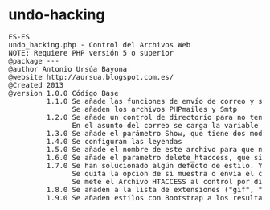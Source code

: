 # undo-hacking
<pre>
ES-ES
undo_hacking.php - Control del Archivos Web
NOTE: Requiere PHP versión 5 o superior
@package ---
@author Antonio Ursúa Bayona
@website http://aursua.blogspot.com.es/
@Created 2013
@version 1.0.0 Código Base
         1.1.0 Se añade las funciones de envío de correo y se recoge el HTML para enviarlo por correo
               Se añaden los archivos PHPmailes y Smtp
         1.2.0 Se añade un control de directorio para no tener que escribir el directorio en el que esta.
               En el asunto del correo se carga la variable HTTP_HOST
         1.3.0 Se añade el parámetro Show, que tiene dos modos 1 saca por pantalla la info y 0 o null, lo envía al correo.
         1.4.0 Se configuran las leyendas
         1.5.0 Se añade el nombre de este archivo para que no lo pille como fichero modificado recientemente "undo_hacking.php". Line 121
         1.6.0 Se añade el parametro delete_htaccess, que si es 1 elimina los archivos htaccess del directorio.
         1.7.0 Se han solucionado algún defecto de estilo. Y se añade al resultado el ID de Versión, para tener más control.
               Se quita la opcion de si muestra o envia el correo, ya que lo enviara siempre pero cambiando el Asunto por OK, en el caso de que no haya ningun archivo.
               Se mete el Archivo HTACCESS al control por dias en vez de dejarlo que simepre saldria como malo.
         1.8.0 Se añaden a la lista de extensiones ("gif", "jpg", "JPG"). Se añaden como funciones peligrosas "exif_read_data", "file_get_contents"
         1.9.0 Se añaden estilos con Bootstrap a los resultados que se muestran en pantalla y se devuelven por correo
 
 
</pre>
